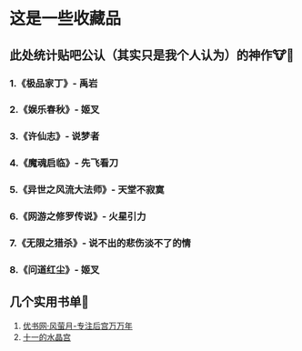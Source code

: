 # 这是一些收藏品

## 此处统计贴吧公认（其实只是我个人认为）的神作🐮🍺

### 1.《极品家丁》- 禹岩

### 2.《娱乐春秋》- 姬叉

### 3.《许仙志》- 说梦者

### 4.《魔魂启临》- 先飞看刀

### 5.《异世之风流大法师》- 天堂不寂寞

### 6.《网游之修罗传说》- 火星引力

### 7.《无限之猎杀》- 说不出的悲伤淡不了的情

### 8.《问道红尘》- 姬叉

## 几个实用书单🍖

1. [优书网·风萤月-专注后宫万万年](https://www.yousuu.com/booklist/54fef334fe4e2df6a5ee41dd?sort=score)
2. [十一的水晶宫](https://mp.weixin.qq.com/mp/appmsgalbum?action=getalbum&album_id=1319675692849872897&__biz=MzI2MDg2NjAwMg==&uin=&key=&devicetype=Windows+10+x64&version=6302012c&lang=zh_CN&ascene=7&fontgear=2)